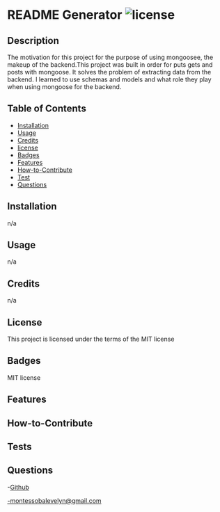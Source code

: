 # README Generator ![license](https://img.shields.io/badge/license-MIT-blue.svg)

## Description
    
The motivation for this project for the purpose of using mongoosee, the makeup of the backend.This project was built in order for puts gets and posts with mongoose. It solves the problem of extracting data from the backend. I learned to use schemas and models and what role they play when using mongoose for the backend.
## Table of Contents 

- [Installation](#installation)
- [Usage](#usage)
- [Credits](#credits)
- [license](#license)
- [Badges](#badges)
- [Features](#features)
- [How-to-Contribute](#how-to-contribute)
- [Test](#test)
- [Questions](#questions)

## Installation

 n/a

## Usage

 n/a

## Credits


 n/a

## License

 This project is licensed under the terms of the MIT license

 
## Badges
 MIT license


## Features




## How-to-Contribute

## Tests

## Questions
-[Github](https://github.com/EvelynMS1)

-montessobalevelyn@gmail.com
